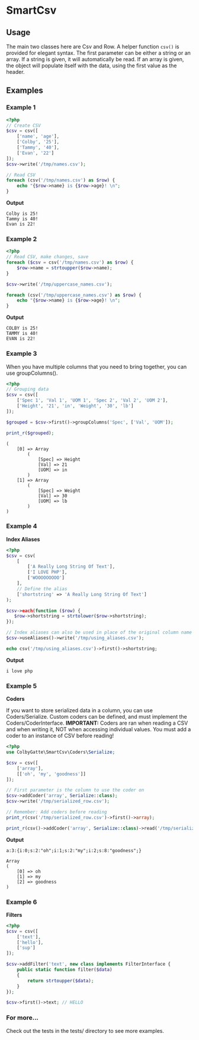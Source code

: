 # SmartCsv

## Usage
The main two classes here are Csv and Row.
A helper function `csv()` is provided for elegant syntax. The first parameter can be either a string or an array. If a string is given, it will automatically be read. If an array is given, the object will populate itself with the data, using the first value as the header.

## Examples
### Example 1
```php
<?php
// Create CSV
$csv = csv([
    ['name', 'age'],
    ['Colby', '25'],
    ['Tammy', '40'],
    ['Evan', '22']
]);
$csv->write('/tmp/names.csv');

// Read CSV
foreach (csv('/tmp/names.csv') as $row) {
    echo "{$row->name} is {$row->age}! \n";
}
```
__Output__
```
Colby is 25!
Tammy is 40!
Evan is 22!
```

### Example 2
```php
<?php
// Read CSV, make changes, save
foreach ($csv = csv('/tmp/names.csv') as $row) {
    $row->name = strtoupper($row->name);
}

$csv->write('/tmp/uppercase_names.csv');

foreach (csv('/tmp/uppercase_names.csv') as $row) {
    echo "{$row->name} is {$row->age}! \n";
}
```
__Output__
```        
COLBY is 25!
TAMMY is 40!
EVAN is 22!
```
### Example 3
When you have multiple columns that you need to bring together, you can use groupColumns().
```php
<?php
// Grouping data
$csv = csv([
    ['Spec 1', 'Val 1', 'UOM 1', 'Spec 2', 'Val 2', 'UOM 2'],
    ['Height', '21', 'in', 'Weight', '30', 'lb']
]);

$grouped = $csv->first()->groupColumns('Spec', ['Val', 'UOM']);

print_r($grouped);
```

```
(
    [0] => Array
        (
            [Spec] => Height
            [Val] => 21
            [UOM] => in
        )
    [1] => Array
        (
            [Spec] => Weight
            [Val] => 30
            [UOM] => lb
        )
)
```

### Example 4
__Index Aliases__
```php
<?php
$csv = csv(
    [
        ['A Really Long String Of Text'],
        ['I LOVE PHP'],
        ['WOOOOOOOOO']
    ],
    // Define the alias
    ['shortstring' => 'A Really Long String Of Text']
);

$csv->each(function ($row) {
   $row->shortstring = strtolower($row->shortstring); 
});

// Index aliases can also be used in place of the original column name when writing
$csv->useAliases()->write('/tmp/using_aliases.csv');

echo csv('/tmp/using_aliases.csv')->first()->shortstring;
```
__Output__
```
i love php
```

### Example 5
__Coders__

If you want to store serialized data in a column, you can use Coders/Serialize.
Custom coders can be defined, and must implement the Coders/CoderInterface.
__IMPORTANT:__ Coders are ran when reading a CSV and when writing it, NOT when accessing individual values. You must add a coder to an instance of CSV before reading!
```php
<?php
use ColbyGatte\SmartCsv\Coders\Serialize;

$csv = csv([
    ['array'],
    [['oh', 'my', 'goodness']]
]);

// First parameter is the column to use the coder on
$csv->addCoder('array', Serialize::class);
$csv->write('/tmp/serialized_row.csv');

// Remember: Add coders before reading
print_r(csv('/tmp/serialized_row.csv')->first()->array);

print_r(csv()->addCoder('array', Serialize::class)->read('/tmp/serialized_row.csv')->first()->array);
```
__Output__
```
a:3:{i:0;s:2:"oh";i:1;s:2:"my";i:2;s:8:"goodness";}

Array
(
    [0] => oh
    [1] => my
    [2] => goodness
)
```

### Example 6
__Filters__
```php
<?php
$csv = csv([
    ['text'],
    ['hello'],
    ['sup']
]);

$csv->addFilter('text', new class implements FilterInterface {
    public static function filter($data)
    {
        return strtoupper($data);
    }
});

$csv->first()->text; // HELLO
```

### For more...
Check out the tests in the tests/ directory to see more examples.
